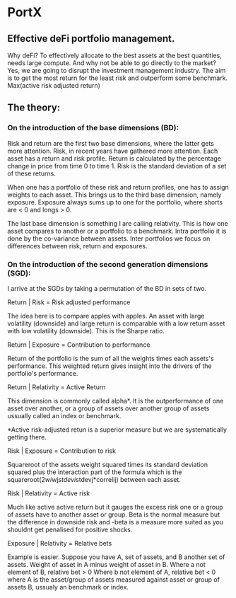 # PortX

## Effective deFi portfolio management.

Why deFi? To effectively allocate to the best assets at the best quantities, needs
large compute. And why not be able to go directly to the market? 
Yes, we are going to disrupt the investment management industry.
The aim is to get the most return for the least risk and outperform some benchmark.
Max(active risk adjusted return)

## The theory:

### On the introduction of the base dimensions (BD):

Risk and return are the first two base dimensions, 
where the latter gets more attention.
Risk, in recent years have gathered more attention.
Each asset has a return and risk profile. Return is calculated by the percentage
change in price from time 0 to time 1. Risk is the standard deviation of a set of these
returns.

When one has a portfolio of these risk and return profiles,
one has to assign weights to each asset. This brings us to
the third base dimension, namely exposure. Exposure always sums up to one
for the portfolio, where shorts are < 0 and longs > 0.

The last base dimension is something I are calling relativity. 
This is how one asset compares to another or a portfolio to a benchmark.
Intra portfolio it is done by the co-variance between assets. Inter portfolios
we focus on differences between risk, return and exposures.

### On the introduction of the second generation dimensions (SGD):

I arrive at the SGDs by taking a permutation of the BD in sets of two.

Return | Risk = Risk adjusted performance

The idea here is to compare apples with apples. An asset with large volatility (downside)
and large return is comparable with a  low return asset with low volatility (downside).
This is the Sharpe ratio.

Return | Exposure = Contribution to performance

Return of the portfolio is the sum of all the weights times each assets's performance.
This weighted return gives insight into the drivers of the portfolio's performance.

Return | Relativity = Active Return

This dimension is commonly called alpha*. It is the outperformance of one asset
over another, or a group of assets over another group of assets ussually called
an index or benchmark. 

*Active risk-adjusted retun is a superior measure but we are systematically getting there.

Risk | Exposure = Contribution to risk

Squareroot of the assets weight squared times its standard deviation squared
plus the interaction part of the formula which is the 
squareroot(2*wi*wj*stdevi*stdevj*correlij) between each asset.

Risk | Relativity = Active risk

Much like active active return but it gauges the 
excess risk one or a group of assets have to another asset or group. Beta is the normal 
measure but the difference in downside risk and -beta is a measure more suited as you
shouldnt get penalised for positive shocks.

Exposure | Relativity = Relative bets

Example is easier.
Suppose you have A, set of assets, and B another set of assets.
Weight of asset in A minus weight of asset in B.
Where a not element of B, relative bet > 0
Where b not element of A, relative bet < 0
where A is the asset/group of assets measured against asset or group 
of assets B, ussualy an benchmark or index.





























